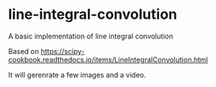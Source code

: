 # line-integral-convolution
A basic implementation of line integral convolution

Based on https://scipy-cookbook.readthedocs.io/items/LineIntegralConvolution.html

It will gerenrate a few images and a video. 
